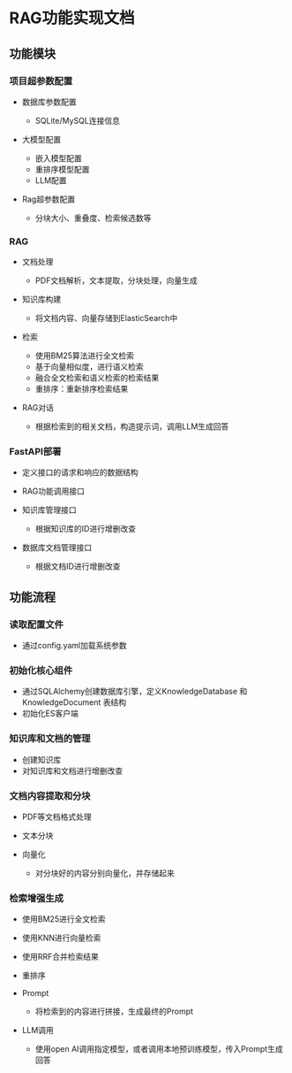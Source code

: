 # RAG功能实现文档

## 功能模块

### 项目超参数配置

- 数据库参数配置

	- SQLite/MySQL连接信息

- 大模型配置

	- 嵌入模型配置
	- 重排序模型配置
	- LLM配置

- Rag超参数配置

	- 分块大小、重叠度、检索候选数等

### RAG

- 文档处理

	- PDF文档解析，文本提取，分块处理，向量生成

- 知识库构建

	- 将文档内容、向量存储到ElasticSearch中

- 检索

	- 使用BM25算法进行全文检索
	- 基于向量相似度，进行语义检索
	- 融合全文检索和语义检索的检索结果
	- 重排序：重新排序检索结果

- RAG对话

	- 根据检索到的相关文档，构造提示词，调用LLM生成回答

### FastAPI部署

- 定义接口的请求和响应的数据结构
- RAG功能调用接口
- 知识库管理接口

	- 根据知识库的ID进行增删改查

- 数据库文档管理接口

	- 根据文档ID进行增删改查

## 功能流程

### 读取配置文件

- 通过config.yaml加载系统参数

### 初始化核心组件

- 通过SQLAlchemy创建数据库引擎，定义KnowledgeDatabase 和 KnowledgeDocument 表结构
- 初始化ES客户端

### 知识库和文档的管理

- 创建知识库
- 对知识库和文档进行增删改查

### 文档内容提取和分块

- PDF等文档格式处理
- 文本分块
- 向量化

	- 对分块好的内容分别向量化，并存储起来

### 检索增强生成

- 使用BM25进行全文检索
- 使用KNN进行向量检索
- 使用RRF合并检索结果
- 重排序
- Prompt

	- 将检索到的内容进行拼接，生成最终的Prompt

- LLM调用

	- 使用open AI调用指定模型，或者调用本地预训练模型，传入Prompt生成回答

